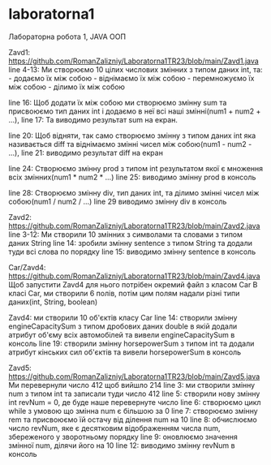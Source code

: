 # laboratorna1
Лабораторна робота 1, JAVA ООП

Zavd1: https://github.com/RomanZalizniy/Laboratorna1TR23/blob/main/Zavd1.java
line 4-13: Ми створюємо 10 цілих числових змінних з типом даних int, та:
	   - додаємо їх між собою
	   - віднімаємо їх між собою
	   - перемножуємо їх між собою
	   - ділимо їх між собою

line 16: Щоб додати їх між собою ми створюємо змінну sum та присвоюємо тип даних int і додаємо в неї всі наші змінні(num1 + num2 + ...),
line 17: Та виводимо результат sum на екран.

line 20: Щоб відняти, так само створюємо змінну з типом даних int яка називається diff та віднімаємо змінні чисел між собою(num1 - num2 - ...),
line 21: виводимо результат diff на екран

line 24: Створюємо змінну prod з типом int результатом якої є множення всіх змінних(num1 * num2 * ...)
line 25: виводимо змінну prod в консоль

line 28: Створюємо змінну div, тип даних int, та ділимо змінні чисел між собою(num1 / num2 / ...)
line 29 виводимо змінну div в консоль

Zavd2: https://github.com/RomanZalizniy/Laboratorna1TR23/blob/main/Zavd2.java
line 3-12: Ми створили 10 змінних з символами та словами з типом даних String
line 14: зробили змінну sentence з типом String та додали туди всі слова по порядку
line 15: виводимо змінну sentence в консоль

Car/Zavd4: https://github.com/RomanZalizniy/Laboratorna1TR23/blob/main/Zavd4.java
Щоб запустити Zavd4 для нього потрібен окремий файл з класом Car
В класі Car, ми створили 6 полів, потім цим полям надали різні типи даних(int, String, boolean)

Zavd4: ми створили 10 об'єктів класу Car
line 14: створили змінну engineCapacitySum з типом дробових даних double в якій додали атрибут об'єму всіх автомобілей та вивели engineCapacitySum в консоль
line 19: створили змінну horsepowerSum з типом int та додали атрибут кінських сил об'єктів та вивели horsepowerSum в консоль

Zavd5: https://github.com/RomanZalizniy/Laboratorna1TR23/blob/main/Zavd5.java
Ми перевернули число 412 щоб вийшло 214
line 3: ми створили змінну num з типом int та записали туди число 412
line 5: створили нову змінну int revNum = 0, де буде наше перевернуте число
line 6: створюємо цикл while з умовою що змінна num є більшою за 0
line 7: створюємо змінну rem та присвоюємо їй остачу від ділення num на 10
line 8: обчислюємо число revNum, яке є десятковим відображенням числа num, збереженого у зворотньому порядку
line 9: оновлюємо значення змінної num, ділячи його на 10
line 12: виводимо змінну revNum в консоль
